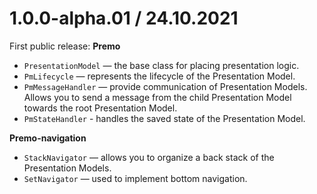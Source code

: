 # 1.0.0-alpha.01 / 24.10.2021
First public release:
**Premo**
- `PresentationModel` — the base class for placing presentation logic.
- `PmLifecycle` — represents the lifecycle of the Presentation Model.
- `PmMessageHandler` — provide communication of Presentation Models. Allows you to send a message from the child Presentation Model towards the root Presentation Model.
- `PmStateHandler` - handles the saved state of the Presentation Model.

**Premo-navigation**
- `StackNavigator` — allows you to organize a back stack of the Presentation Models.
- `SetNavigator` — used to implement bottom navigation.